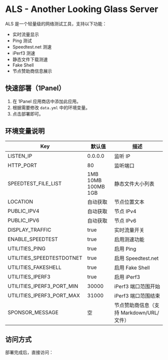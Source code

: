 # ALS - Another Looking Glass Server

ALS 是一个轻量级的网络测试工具，支持以下功能：
- 实时流量显示
- Ping 测试
- Speedtest.net 测速
- iPerf3 测速
- 静态文件下载测速
- Fake Shell
- 节点赞助商信息展示

## 快速部署（1Panel）
1. 在 1Panel 应用商店中添加此应用。
2. 根据需要修改 `data.yml` 中的环境变量。
3. 点击部署即可。

## 环境变量说明

| Key | 默认值 | 描述 |
| --- | --- | --- |
| LISTEN_IP | 0.0.0.0 | 监听 IP |
| HTTP_PORT | 80 | 监听端口 |
| SPEEDTEST_FILE_LIST | 1MB 10MB 100MB 1GB | 静态文件大小列表 |
| LOCATION | 自动获取 | 节点位置文本 |
| PUBLIC_IPV4 | 自动获取 | 节点 IPv4 |
| PUBLIC_IPV6 | 自动获取 | 节点 IPv6 |
| DISPLAY_TRAFFIC | true | 实时流量开关 |
| ENABLE_SPEEDTEST | true | 启用测速功能 |
| UTILITIES_PING | true | 启用 Ping |
| UTILITIES_SPEEDTESTDOTNET | true | 启用 Speedtest.net |
| UTILITIES_FAKESHELL | true | 启用 Fake Shell |
| UTILITIES_IPERF3 | true | 启用 iPerf3 |
| UTILITIES_IPERF3_PORT_MIN | 30000 | iPerf3 端口范围开始 |
| UTILITIES_IPERF3_PORT_MAX | 31000 | iPerf3 端口范围结束 |
| SPONSOR_MESSAGE | 空 | 节点赞助商信息（支持 Markdown/URL/文件） |

## 访问方式
部署完成后，直接访问：
